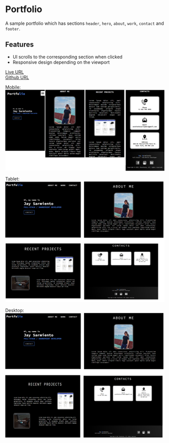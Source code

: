 # Portfolio

A sample portfolio which has sections `header`, `hero`, `about`, `work`, `contact` and `footer`.

## Features

- UI scrolls to the corresponding section when clicked
- Responsive design depending on the viewport

[Live URL](https://csarmiento17.github.io/portfolio/)\
[Github URL](https://github.com/csarmiento17/portfolio)

Mobile:
![Mobile View](./assets/images/mobile-view.png "Mobile View")

Tablet:
![Tablet View](./assets/images/tablet-view.png "Tablet View")

Desktop:
![Desktop View](./assets/images/desktop-view.png "Desktop View")
